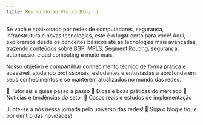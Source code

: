 ```yaml
---
title: Bem vindo ao Vtelco Blog :)
---
```


Se você é apaixonado por redes de computadores, segurança, infraestrutura e novas tecnologias, este é o lugar certo para você! Aqui, exploramos desde os conceitos básicos até as tecnologias mais avançadas, trazendo conteúdos sobre BGP, MPLS, Segment Routing, segurança, automação, cloud computing e muito mais.

Nosso objetivo é compartilhar conhecimento técnico de forma prática e acessível, ajudando profissionais, estudantes e entusiastas a aprofundarem seus conhecimentos e se manterem atualizados no mundo das redes.

🔹 Tutoriais e guias passo a passo
🔹 Dicas e boas práticas do mercado
🔹 Notícias e tendências do setor
🔹 Casos reais e estudos de implementação

Junte-se a nós nessa jornada pelo universo das redes! 🚀
Siga o blog e fique por dentro das novidades!
